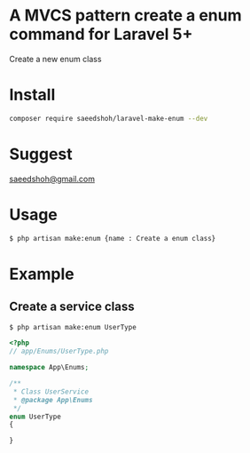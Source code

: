 # A MVCS pattern create a enum command for Laravel 5+
Create a new enum class 

# Install
```bash
composer require saeedshoh/laravel-make-enum --dev
```

# Suggest
saeedshoh@gmail.com


# Usage
```bash
$ php artisan make:enum {name : Create a enum class}
```

# Example

## Create a service class
```bash
$ php artisan make:enum UserType
```

```php
<?php
// app/Enums/UserType.php

namespace App\Enums;

/**
 * Class UserService
 * @package App\Enums
 */
enum UserType
{

}
```
